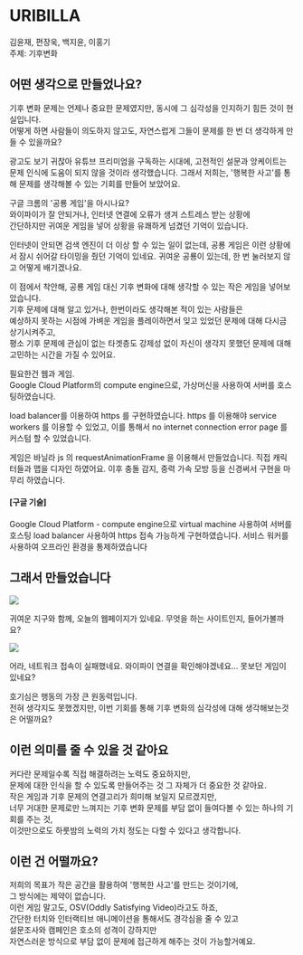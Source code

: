 # URIBILLA

김윤재, 편장욱, 백지윤, 이홍기  
주제: 기후변화

## 어떤 생각으로 만들었나요?

기후 변화 문제는 언제나 중요한 문제였지만, 동시에 그 심각성을 인지하기 힘든 것이 현실입니다.  
어떻게 하면 사람들이 의도하지 않고도, 자연스럽게 그들이 문제를 한 번 더 생각하게 만들 수 있을까요?  

광고도 보기 귀찮아 유튜브 프리미엄을 구독하는 시대에, 고전적인 설문과 앙케이트는 문제 인식에 도움이 되지 않을 것이라 생각했습니다. 그래서 저희는, '행복한 사고'를 통해 문제를 생각해볼 수 있는 기회를 만들어 보았어요.  

구글 크롬의 '공룡 게임'을 아시나요?  
와이파이가 잘 안되거나, 인터넷 연결에 오류가 생겨 스트레스 받는 상황에  
간단하지만 귀여운 게임을 넣어 상황을 유쾌하게 넘겼던 기억이 있습니다.  

인터넷이 안되면 검색 엔진이 더 이상 할 수 있는 일이 없는데, 공룡 게임은 이런 상황에서 잠시 쉬어갈 타이밍을 줬던 기억이 있네요. 귀여운 공룡이 있는데, 한 번 눌러보지 않고 어떻게 배기겠나요.  

이 점에서 착안해, 공룡 게임 대신 기후 변화에 대해 생각할 수 있는 작은 게임을 넣어보았습니다.  
기후 문제에 대해 알고 있거나, 한번이라도 생각해본 적이 있는 사람들은  
예상하지 못하는 시점에 가벼운 게임을 플레이하면서  잊고 있었던 문제에 대해 다시금 상기시켜주고,  
평소 기후 문제에 관심이 없는 타겟층도 강제성 없이 자신이 생각지 못했던 문제에 대해 고민하는 시간을 가질 수 있어요.

필요한건 웹과 게임.  
Google Cloud Platform의 compute engine으로, 가상머신을 사용하여 서버를 호스팅하였습니다.  

load balancer를 이용하여 https 를 구현하였습니다. https 를 이용해야 service workers 를 이용할 수 있었고, 이를 통해서 no internet connection error page 를 커스텀 할 수 있었습니다. 

게임은 바닐라 js 의 requestAnimationFrame 을 이용해서 만들었습니다. 직접 캐릭터들과 맵을 디자인 하였어요. 이후 충돌 감지, 중력 가속 모방 등을 신경써서 구현을 마무리 하였습니다.



#### [구글 기술]  

Google Cloud Platform - compute engine으로 virtual machine 사용하여 서버를 호스팅
load balancer 사용하여 https 접속 가능하게 구현하였습니다. 서비스 워커를 사용하여  오프라인 환경을 통제하였습니다


## 그래서 만들었습니다

<img src="https://user-images.githubusercontent.com/56385667/152625756-8a6f4ab3-9d0d-436b-8a8c-8b1ab45e6ab4.png" />



귀여운 지구와 함께, 오늘의 웹페이지가 있네요. 무엇을 하는 사이트인지, 들어가볼까요?  



<img src="https://user-images.githubusercontent.com/56385667/152625838-efe4f251-e563-475b-8155-147e164b6210.png"/>


어라, 네트워크 접속이 실패했네요. 와이파이 연결을 확인해야겠네요... 못보던 게임이 있네요?  


호기심은 행동의 가장 큰 원동력입니다.  
전혀 생각지도 못했겠지만, 이번 기회를 통해 기후 변화의 심각성에 대해 생각해보는것은 어떨까요?


## 이런 의미를 줄 수 있을 것 같아요
커다란 문제일수록 직접 해결하려는 노력도 중요하지만,  
문제에 대한 인식을 할 수 있도록 만들어주는 것 그 자체가 더 중요한 것 같아요.  
작은 게임과 기후 문제의 연결고리가 희미해 보일지 모르겠지만,    
너무 거대한 문제로만 느껴지는 기후 변화 문제를 부담 없이 들여다볼 수 있는 하나의 기회를 주는 것,  
이것만으로도 하룻밤의 노력의 가치 정도는 다할 수 있다고 생각합니다. 

## 이런 건 어떨까요?
저희의 목표가 작은 공간을 활용하여 '행복한 사고'를 만드는 것이기에,  
그 방식에는 제약이 없습니다.  
이런 게임 말고도, OSV(Oddly Satisfying Video)라고도 하죠,  
간단한 터치와 인터랙티브 애니메이션을 통해서도 경각심을 줄 수 있고  
설문조사와 캠페인은 호소의 성격이 강하지만  
자연스러운 방식으로 부담 없이 문제에 접근하게 해주는 것이 가능할거예요.